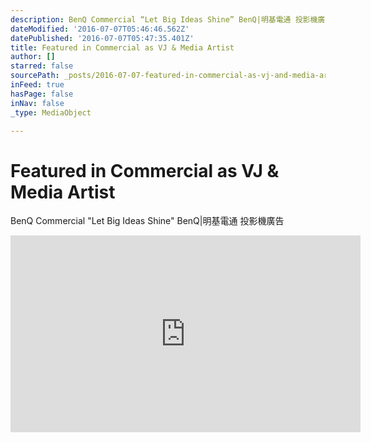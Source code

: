 ```yaml
---
description: BenQ Commercial “Let Big Ideas Shine” BenQ|明基電通 投影機廣告
dateModified: '2016-07-07T05:46:46.562Z'
datePublished: '2016-07-07T05:47:35.401Z'
title: Featured in Commercial as VJ & Media Artist
author: []
starred: false
sourcePath: _posts/2016-07-07-featured-in-commercial-as-vj-and-media-artist.md
inFeed: true
hasPage: false
inNav: false
_type: MediaObject

---
```

# Featured in Commercial as VJ & Media Artist

BenQ Commercial "Let Big Ideas Shine" BenQ|明基電通 投影機廣告

<iframe width="560" height="315" src="https://www.youtube.com/embed/ItynZjlRkfA" frameborder="0" allowfullscreen\></iframe\>

https://youtu.be/ItynZjlRkfA